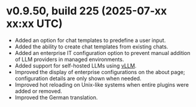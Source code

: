 # v0.9.50, build 225 (2025-07-xx xx:xx UTC)
- Added an option for chat templates to predefine a user input.
- Added the ability to create chat templates from existing chats.
- Added an enterprise IT configuration option to prevent manual addition of LLM providers in managed environments.
- Added support for self-hosted LLMs using [vLLM](https://blog.vllm.ai/2023/06/20/vllm.html).
- Improved the display of enterprise configurations on the about page; configuration details are only shown when needed.
- Improved hot reloading on Unix-like systems when entire plugins were added or removed.
- Improved the German translation.
